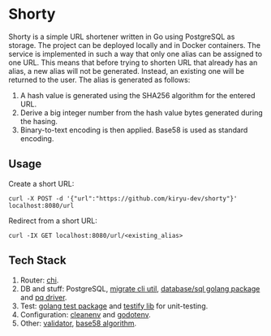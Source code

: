 # Shorty
Shorty is a simple URL shortener written in Go using PostgreSQL as storage. The project can be deployed locally and in Docker containers.
The service is implemented in such a way that only one alias can be assigned to one URL.
This means that before trying to shorten URL that already has an alias, a new alias will not be generated.
Instead, an existing one will be returned to the user.
The alias is generated as follows:
1) A hash value is generated using the SHA256 algorithm for the entered URL.
2) Derive a big integer number from the hash value bytes generated during the hasing.
3) Binary-to-text encoding is then applied. Base58 is used as standard encoding.

## Usage
Create a short URL:
```
curl -X POST -d '{"url":"https://github.com/kiryu-dev/shorty"}' localhost:8080/url
```
Redirect from a short URL:
```
curl -IX GET localhost:8080/url/<existing_alias>
```

## Tech Stack
1. Router: [chi](https://github.com/go-chi/chi).
2. DB and stuff: PostgreSQL, [migrate cli util](https://github.com/golang-migrate/migrate), [database/sql golang package](https://pkg.go.dev/database/sql) and [pq driver](https://github.com/lib/pq).
3. Test: [golang test package](https://pkg.go.dev/testing) and [testify lib](https://github.com/stretchr/testify) for unit-testing.
4. Configuration: [cleanenv](https://github.com/ilyakaznacheev/cleanenv) and [godotenv](https://github.com/joho/godotenv).
5. Other: [validator](https://github.com/go-playground/validator), [base58 algorithm](https://github.com/mr-tron/base58).
